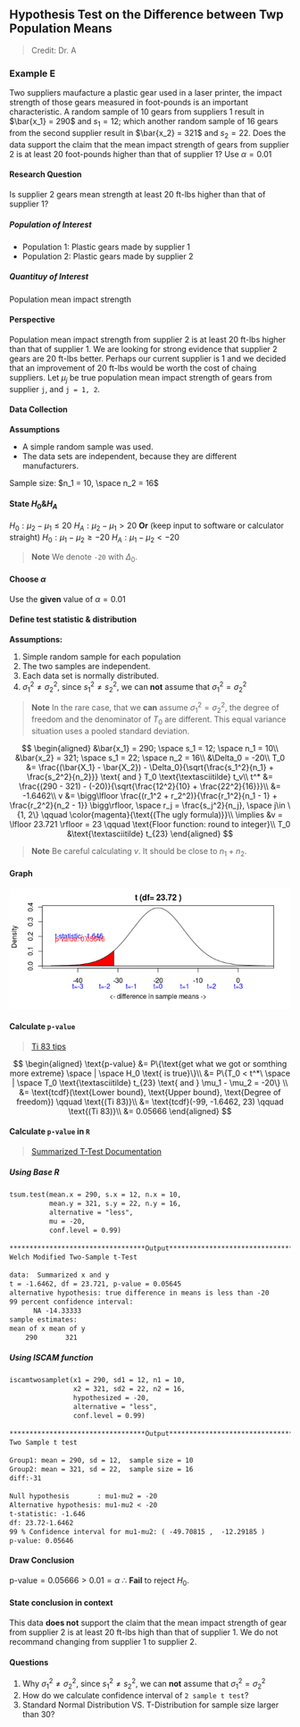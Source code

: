 ## Hypothesis Test on the Difference between Twp Population Means

> Credit: Dr. A

### Example E
Two suppliers maufacture a plastic gear used in a laser printer, the impact strength of those gears measured in foot-pounds is an important characteristic. A random sample of 10 gears from suppliers 1 result in $\bar{x_1} = 290$ and $s_1 = 12$; which another random sample of 16 gears from the second supplier result in $\bar{x_2} = 321$ and $s_2 = 22$. Does the data support the claim that the mean impact strength of gears from supplier 2 is at least 20 foot-pounds higher than that of supplier 1? Use $\alpha = 0.01$

#### Research Question
Is supplier 2 gears mean strength at least 20 ft-lbs higher than that of supplier 1?

##### Population of Interest
+ Population 1: Plastic gears made by supplier 1
+ Population 2: Plastic gears made by supplier 2

##### Quantituy of Interest
Population mean impact strength

#### Perspective
Population mean impact strength from supplier 2 is at least 20 ft-lbs higher than that of supplier 1.
We are looking for strong evidence that supplier 2 gears are 20 ft-lbs better. Perhaps our current supplier is 1 and we decided that an improvement of 20 ft-lbs would be worth the cost of chaing suppliers.
Let $\mu_j$ be true population mean impact strength of gears from supplier `j`, and  `j = 1, 2`.

#### Data Collection
**Assumptions**
+ A simple random sample was used.
+ The data sets are independent, because they are different manufacturers.

Sample size: $n_1 = 10, \space n_2 = 16$

#### State $H_0 \& H_A$
$H_0: \mu_2 - \mu_1 \le 20$
$H_A: \mu_2 - \mu_1 > 20$
**Or** (keep input to software or calculator straight)
$H_0: \mu_1 - \mu_2 \ge -20$
$H_A: \mu_1 - \mu_2 < -20$

> **Note**
We denote `-20` with $\Delta_0$.

#### Choose $\alpha$
Use the **given** value of $\alpha = 0.01$

#### Define test statistic & distribution
**Assumptions:**
1. Simple random sample for each population
2. The two samples are independent.
3. Each data set is normally distributed.
4. $\sigma_1^2 \ne \sigma_2^2$, since  $s_1^2 \ne s_2^2$, we can **not** assume that $\sigma_1^2 = \sigma_2^2$

> **Note**
In the rare case, that we **can** assume $\sigma_1^2 = \sigma_2^2$, the degree of freedom and the denominator of $T_0$ are different. This equal variance situation uses a pooled standard deviation.

$$
\begin{aligned}
&\bar{x_1} = 290; \space s_1 = 12; \space n_1 = 10\\
&\bar{x_2} = 321; \space s_1 = 22; \space n_2 = 16\\
&\Delta_0 = -20\\
T_0 &= \frac{(\bar{X_1} - \bar{X_2}) - \Delta_0}{\sqrt{\frac{s_1^2}{n_1} + \frac{s_2^2}{n_2}}} \text{ and } T_0 \text{\textasciitilde} t_v\\
t^* &= \frac{(290 - 321) - (-20)}{\sqrt{\frac{12^2}{10} + \frac{22^2}{16}}}\\
&= -1.6462\\
v &= \bigg\lfloor \frac{(r_1^2 + r_2^2)}{\frac{r_1^2}{n_1 - 1} + \frac{r_2^2}{n_2 - 1}} \bigg\rfloor, \space r_j = \frac{s_j^2}{n_j}, \space j\in \{1, 2\} \qquad \color{magenta}{\text{(The ugly formula)}}\\
\implies &v = \lfloor 23.721 \rfloor = 23 \qquad \text{Floor function: round to integer}\\
T_0 &\text{\textasciitilde} t_{23}
\end{aligned}
$$

> **Note**
Be careful calculating $v$. It should be close to $n_1 + n_2$.

#### Graph
![Two sample t test](/assets/two_sample_t_test_left_tail.png)

#### Calculate `p-value`
> [Ti 83 tips](//todo)

$$
\begin{aligned}
\text{p-value} &= P\{\text{get what we got or somthing more extreme} \space | \space H_0 \text{ is true}\}\\
&= P\{T_0 < t^*\ \space | \space T_0 \text{\textasciitilde} t_{23} \text{ and } \mu_1 - \mu_2 = -20\} \\
&= \text{tcdf}(\text{Lower bound}, \text{Upper bound}, \text{Degree of freedom}) \qquad \text{(Ti 83)}\\
&= \text{tcdf}(-99, -1.6462, 23) \qquad \text{(Ti 83)}\\
&= 0.05666
\end{aligned}
$$

#### Calculate `p-value` in `R`
> [Summarized T-Test Documentation](https://www.rdocumentation.org/packages/BSDA/versions/1.2.0/topics/tsum.test)

##### Using Base R
```
tsum.test(mean.x = 290, s.x = 12, n.x = 10,
          mean.y = 321, s.y = 22, n.y = 16,
          alternative = "less",
          mu = -20,
          conf.level = 0.99)

**********************************Output***************************************
Welch Modified Two-Sample t-Test

data:  Summarized x and y
t = -1.6462, df = 23.721, p-value = 0.05645
alternative hypothesis: true difference in means is less than -20
99 percent confidence interval:
      NA -14.33333
sample estimates:
mean of x mean of y
    290       321
```

##### Using ISCAM function
```
iscamtwosamplet(x1 = 290, sd1 = 12, n1 = 10,
                x2 = 321, sd2 = 22, n2 = 16,
                hypothesized = -20,
                alternative = "less",
                conf.level = 0.99)

**********************************Output***************************************
Two Sample t test

Group1: mean = 290, sd = 12,  sample size = 10
Group2: mean = 321, sd = 22,  sample size = 16
diff:-31

Null hypothesis       : mu1-mu2 = -20
Alternative hypothesis: mu1-mu2 < -20
t-statistic: -1.646
df: 23.72-1.6462
99 % Confidence interval for mu1-mu2: ( -49.70815 ,  -12.29185 )
p-value: 0.05646
```

#### Draw Conclusion
$\text{p-value} = 0.05666 > 0.01 = \alpha$
$\therefore$ **Fail** to reject $H_0$.

#### State conclusion in context
This data **does not** support the claim that the mean impact strength of gear from supplier 2 is at least 20 ft-lbs high than that of supplier 1. We do not recommand changing from supplier 1 to supplier 2.

#### Questions
1. Why $\sigma_1^2 \ne \sigma_2^2$, since  $s_1^2 \ne s_2^2$, we can **not** assume that $\sigma_1^2 = \sigma_2^2$
2. How do we calculate confidence interval of `2 sample t test`?
3. Standard Normal Distribution VS. T-Distribution  for sample size larger than 30?
